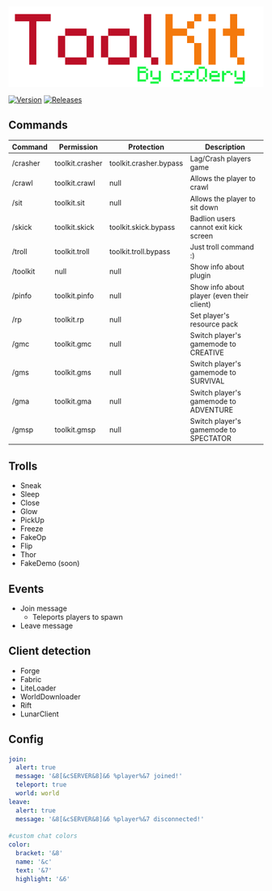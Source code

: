 <p align="center">
    <img src="https://github.com/czQery/ToolKit/blob/master/banner.png?raw=true">
</p>

[![Version](https://img.shields.io/badge/version-v2.5-informational.svg)](https://github.com/czQery/ToolKit/releases)
[![Releases](https://img.shields.io/badge/download-1.17-brightgreen.svg)](https://github.com/czQery/ToolKit/releases/latest/download/ToolKit.jar)

## Commands

| Command           | Permission            | Protection                | Description                                   |
| ----------------- | --------------------- | ------------------------- | --------------------------------------------- |
| /crasher          | toolkit.crasher       | toolkit.crasher.bypass    | Lag/Crash players game                        |
| /crawl            | toolkit.crawl         | null                      | Allows the player to crawl                    |
| /sit              | toolkit.sit           | null                      | Allows the player to sit down                 |
| /skick            | toolkit.skick         | toolkit.skick.bypass      | Badlion users cannot exit kick screen         |
| /troll            | toolkit.troll         | toolkit.troll.bypass      | Just troll command :)                         |
| /toolkit          | null                  | null                      | Show info about plugin                        |
| /pinfo            | toolkit.pinfo         | null                      | Show info about player (even their client)    |
| /rp               | toolkit.rp            | null                      | Set player's resource pack                    |
| /gmc              | toolkit.gmc           | null                      | Switch player's gamemode to CREATIVE          |
| /gms              | toolkit.gms           | null                      | Switch player's gamemode to SURVIVAL          |
| /gma              | toolkit.gma           | null                      | Switch player's gamemode to ADVENTURE         |
| /gmsp             | toolkit.gmsp          | null                      | Switch player's gamemode to SPECTATOR         |

## Trolls

- Sneak
- Sleep
- Close
- Glow
- PickUp
- Freeze
- FakeOp
- Flip
- Thor
- FakeDemo (soon)

## Events

- Join message
    - Teleports players to spawn
- Leave message

## Client detection

- Forge
- Fabric
- LiteLoader
- WorldDownloader
- Rift
- LunarClient

## Config

```yml
join:
  alert: true
  message: '&8[&cSERVER&8]&6 %player%&7 joined!'
  teleport: true
  world: world
leave:
  alert: true
  message: '&8[&cSERVER&8]&6 %player%&7 disconnected!'

#custom chat colors
color:
  bracket: '&8'
  name: '&c'
  text: '&7'
  highlight: '&6'
```
